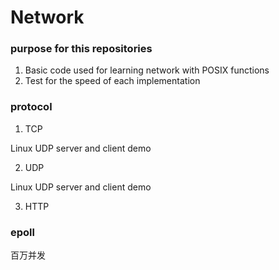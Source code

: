 # Network
### purpose for this repositories
1. Basic code used for learning network with POSIX functions
2. Test for the speed of each implementation

### protocol
1. TCP

Linux UDP server and client demo

2. UDP

Linux UDP server and client demo

3. HTTP

### epoll

百万并发